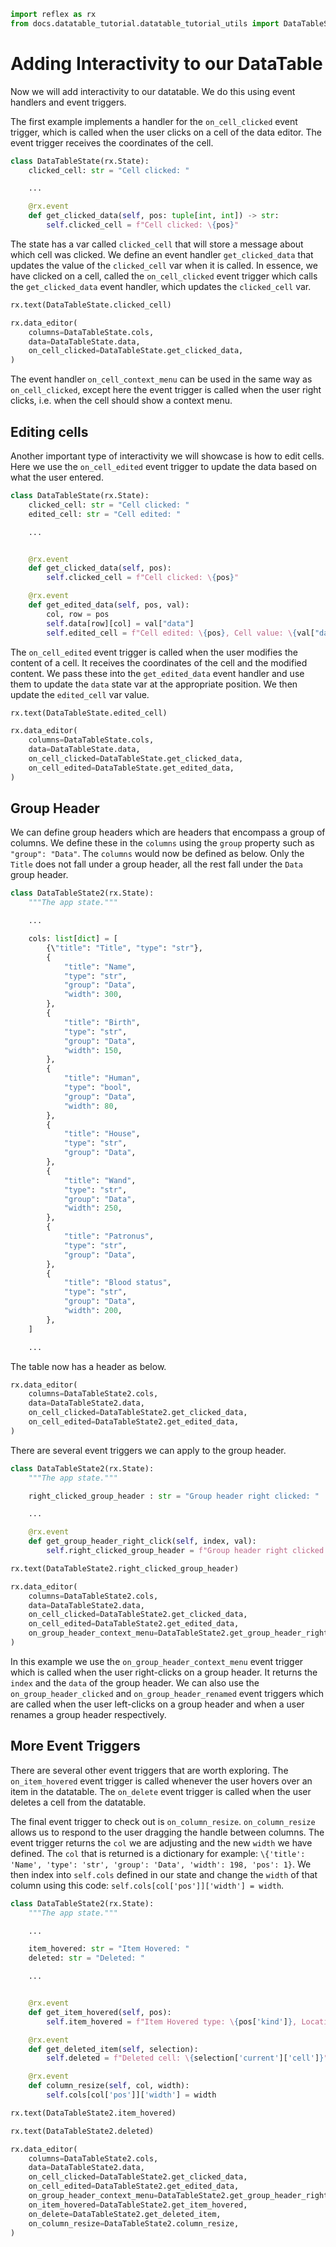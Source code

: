 ```python exec
import reflex as rx
from docs.datatable_tutorial.datatable_tutorial_utils import DataTableState, DataTableState2
```

# Adding Interactivity to our DataTable

Now we will add interactivity to our datatable. We do this using event handlers and event triggers.

The first example implements a handler for the `on_cell_clicked` event trigger, which is called when the user clicks on a cell of the data editor. The event trigger receives the coordinates of the cell.

```python
class DataTableState(rx.State):
    clicked_cell: str = "Cell clicked: "

    ...

    @rx.event
    def get_clicked_data(self, pos: tuple[int, int]) -> str:
        self.clicked_cell = f"Cell clicked: \{pos}"

```

The state has a var called `clicked_cell` that will store a message about which cell was clicked. We define an event handler `get_clicked_data` that updates the value of the `clicked_cell` var when it is called. In essence, we have clicked on a cell, called the `on_cell_clicked` event trigger which calls the `get_clicked_data` event handler, which updates the `clicked_cell` var.

```python demo
rx.text(DataTableState.clicked_cell)
```

```python demo
rx.data_editor(
    columns=DataTableState.cols,
    data=DataTableState.data,
    on_cell_clicked=DataTableState.get_clicked_data,
)
```

The event handler `on_cell_context_menu` can be used in the same way as `on_cell_clicked`, except here the event trigger is called when the user right clicks, i.e. when the cell should show a context menu.

## Editing cells

Another important type of interactivity we will showcase is how to edit cells. Here we use the `on_cell_edited` event trigger to update the data based on what the user entered.

```python
class DataTableState(rx.State):
    clicked_cell: str = "Cell clicked: "
    edited_cell: str = "Cell edited: "

    ...


    @rx.event
    def get_clicked_data(self, pos):
        self.clicked_cell = f"Cell clicked: \{pos}"

    @rx.event
    def get_edited_data(self, pos, val):
        col, row = pos
        self.data[row][col] = val["data"]
        self.edited_cell = f"Cell edited: \{pos}, Cell value: \{val["data"]}"

```

The `on_cell_edited` event trigger is called when the user modifies the content of a cell. It receives the coordinates of the cell and the modified content. We pass these into the `get_edited_data` event handler and use them to update the `data` state var at the appropriate position. We then update the `edited_cell` var value.

```python demo
rx.text(DataTableState.edited_cell)
```

```python demo
rx.data_editor(
    columns=DataTableState.cols,
    data=DataTableState.data,
    on_cell_clicked=DataTableState.get_clicked_data,
    on_cell_edited=DataTableState.get_edited_data,
)
```

## Group Header

We can define group headers which are headers that encompass a group of columns. We define these in the `columns` using the `group` property such as `"group": "Data"`. The `columns` would now be defined as below. Only the `Title` does not fall under a group header, all the rest fall under the `Data` group header.

```python
class DataTableState2(rx.State):
    """The app state."""

    ...

    cols: list[dict] = [
        {\"title": "Title", "type": "str"},
        {
            "title": "Name",
            "type": "str",
            "group": "Data",
            "width": 300,
        },
        {
            "title": "Birth",
            "type": "str",
            "group": "Data",
            "width": 150,
        },
        {
            "title": "Human",
            "type": "bool",
            "group": "Data",
            "width": 80,
        },
        {
            "title": "House",
            "type": "str",
            "group": "Data",
        },
        {
            "title": "Wand",
            "type": "str",
            "group": "Data",
            "width": 250,
        },
        {
            "title": "Patronus",
            "type": "str",
            "group": "Data",
        },
        {
            "title": "Blood status",
            "type": "str",
            "group": "Data",
            "width": 200,
        },
    ]

    ...
```

The table now has a header as below.

```python demo
rx.data_editor(
    columns=DataTableState2.cols,
    data=DataTableState2.data,
    on_cell_clicked=DataTableState2.get_clicked_data,
    on_cell_edited=DataTableState2.get_edited_data,
)
```

There are several event triggers we can apply to the group header.

```python
class DataTableState2(rx.State):
    """The app state."""

    right_clicked_group_header : str = "Group header right clicked: "

    ...

    @rx.event
    def get_group_header_right_click(self, index, val):
        self.right_clicked_group_header = f"Group header right clicked at index: \{index}, Group header value: \{val['group']}"

```

```python demo
rx.text(DataTableState2.right_clicked_group_header)
```

```python demo
rx.data_editor(
    columns=DataTableState2.cols,
    data=DataTableState2.data,
    on_cell_clicked=DataTableState2.get_clicked_data,
    on_cell_edited=DataTableState2.get_edited_data,
    on_group_header_context_menu=DataTableState2.get_group_header_right_click,
)
```

In this example we use the `on_group_header_context_menu` event trigger which is called when the user right-clicks on a group header. It returns the `index` and the `data` of the group header. We can also use the `on_group_header_clicked` and `on_group_header_renamed` event triggers which are called when the user left-clicks on a group header and when a user renames a group header respectively.

## More Event Triggers

There are several other event triggers that are worth exploring. The `on_item_hovered` event trigger is called whenever the user hovers over an item in the datatable. The `on_delete` event trigger is called when the user deletes a cell from the datatable.

The final event trigger to check out is `on_column_resize`. `on_column_resize` allows us to respond to the user dragging the handle between columns. The event trigger returns the `col` we are adjusting and the new `width` we have defined. The `col` that is returned is a dictionary for example: `\{'title': 'Name', 'type': 'str', 'group': 'Data', 'width': 198, 'pos': 1}`. We then index into `self.cols` defined in our state and change the `width` of that column using this code: `self.cols[col['pos']]['width'] = width`.

```python
class DataTableState2(rx.State):
    """The app state."""

    ...

    item_hovered: str = "Item Hovered: "
    deleted: str = "Deleted: "

    ...


    @rx.event
    def get_item_hovered(self, pos):
        self.item_hovered = f"Item Hovered type: \{pos['kind']}, Location: \{pos['location']}"

    @rx.event
    def get_deleted_item(self, selection):
        self.deleted = f"Deleted cell: \{selection['current']['cell']}"

    @rx.event
    def column_resize(self, col, width):
        self.cols[col['pos']]['width'] = width
```

```python demo
rx.text(DataTableState2.item_hovered)
```

```python demo
rx.text(DataTableState2.deleted)
```

```python demo
rx.data_editor(
    columns=DataTableState2.cols,
    data=DataTableState2.data,
    on_cell_clicked=DataTableState2.get_clicked_data,
    on_cell_edited=DataTableState2.get_edited_data,
    on_group_header_context_menu=DataTableState2.get_group_header_right_click,
    on_item_hovered=DataTableState2.get_item_hovered,
    on_delete=DataTableState2.get_deleted_item,
    on_column_resize=DataTableState2.column_resize,
)
```
